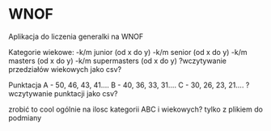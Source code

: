 # WNOF
Aplikacja do liczenia generalki na WNOF

Kategorie wiekowe:
-k/m junior (od x do y)
-k/m senior (od x do y)
-k/m masters (od x do y)
-k/m supermasters (od x do y)
?wczytywanie przedziałów wiekowych jako csv?

Punktacja 
A - 50, 46, 43, 41....
B - 40, 36, 33, 31....
C - 30, 26, 23, 21....
?wczytywanie punktacji jako csv?

zrobić to cool ogólnie na ilosc kategorii ABC i wiekowych? tylko z plikiem do podmiany
